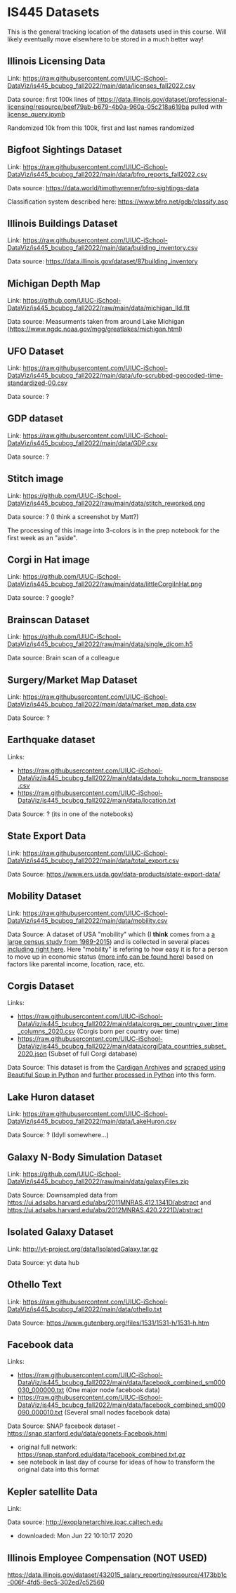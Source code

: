 # IS445 Datasets
This is the general tracking location of the datasets used in this course.  Will likely eventually move elsewhere to be stored in a much better way!

## Illinois Licensing Data

Link: https://raw.githubusercontent.com/UIUC-iSchool-DataViz/is445_bcubcg_fall2022/main/data/licenses_fall2022.csv

Data source: first 100k lines of https://data.illinois.gov/dataset/professional-licensing/resource/beef79ab-b679-4b0a-960a-05c218a619ba pulled with [license_query.ipynb](https://github.com/UIUC-iSchool-DataViz/is445_bcubcg_fall2022/blob/main/data/license_query.ipynb)

Randomized 10k from this 100k, first and last names randomized

## Bigfoot Sightings Dataset

Link: https://raw.githubusercontent.com/UIUC-iSchool-DataViz/is445_bcubcg_fall2022/main/data/bfro_reports_fall2022.csv

Data source: https://data.world/timothyrenner/bfro-sightings-data

Classification system described here: https://www.bfro.net/gdb/classify.asp 

## Illinois Buildings Dataset

Link: https://raw.githubusercontent.com/UIUC-iSchool-DataViz/is445_bcubcg_fall2022/main/data/building_inventory.csv

Data source: https://data.illinois.gov/dataset/87building_inventory

## Michigan Depth Map

Link: https://github.com/UIUC-iSchool-DataViz/is445_bcubcg_fall2022/raw/main/data/michigan_lld.flt

Data source: Measurments taken from around Lake Michigan (https://www.ngdc.noaa.gov/mgg/greatlakes/michigan.html)

## UFO Dataset

Link: https://raw.githubusercontent.com/UIUC-iSchool-DataViz/is445_bcubcg_fall2022/main/data/ufo-scrubbed-geocoded-time-standardized-00.csv

Data source: ?

## GDP dataset

Link: https://raw.githubusercontent.com/UIUC-iSchool-DataViz/is445_bcubcg_fall2022/main/data/GDP.csv

Data source: ?

## Stitch image

Link: https://github.com/UIUC-iSchool-DataViz/is445_bcubcg_fall2022/raw/main/data/stitch_reworked.png

Data source: ? (I think a screenshot by Matt?)

The processing of this image into 3-colors is in the prep notebook for the first week as an "aside".

## Corgi in Hat image

Link: https://github.com/UIUC-iSchool-DataViz/is445_bcubcg_fall2022/raw/main/data/littleCorgiInHat.png

Data source: ? google?


## Brainscan Dataset

Link: https://github.com/UIUC-iSchool-DataViz/is445_bcubcg_fall2022/raw/main/data/single_dicom.h5

Data source: Brain scan of a colleague

## Surgery/Market Map Dataset

Link: https://raw.githubusercontent.com/UIUC-iSchool-DataViz/is445_bcubcg_fall2022/main/data/market_map_data.csv

Data Source: ?

## Earthquake dataset

Links:
 * https://raw.githubusercontent.com/UIUC-iSchool-DataViz/is445_bcubcg_fall2022/main/data/data_tohoku_norm_transpose.csv
 * https://raw.githubusercontent.com/UIUC-iSchool-DataViz/is445_bcubcg_fall2022/main/data/location.txt
 
Data Source: ? (its in one of the notebooks)

## State Export Data

Link: https://raw.githubusercontent.com/UIUC-iSchool-DataViz/is445_bcubcg_fall2022/main/data/total_export.csv

Data Source: https://www.ers.usda.gov/data-products/state-export-data/

## Mobility Dataset

Link: https://raw.githubusercontent.com/UIUC-iSchool-DataViz/is445_bcubcg_fall2022/main/data/mobility.csv

Data Source: A dataset of USA "mobility" which (I <b>think</b> comes from a <a href="https://www.census.gov/library/working-papers/2018/adrm/CES-WP-18-40R.html">a large census study from 1989-2015</a>) and is collected in several places <a href="http://www.stat.cmu.edu/~cshalizi/uADA/15/hw/01/mobility.csv">including right here</a>.  Here "mobility" is refering to how easy it is for a person to move up in economic status (<a href="http://www.stat.cmu.edu/~cshalizi/uADA/15/hw/01/hw-01.pdf">more info can be found here</a>) based on factors like parental income, location, race, etc.

## Corgis Dataset

Links:
 * https://raw.githubusercontent.com/UIUC-iSchool-DataViz/is445_bcubcg_fall2022/main/data/corgs_per_country_over_time_columns_2020.csv (Corgis born per country over time)
 * https://raw.githubusercontent.com/UIUC-iSchool-DataViz/is445_bcubcg_fall2022/main/data/corgiData_countries_subset_2020.json (Subset of full Corgi database)

Data Source: This dataset is from the <a href="http://cardiped.net/">Cardigan Archives</a> and <a href="https://github.com/UIUC-iSchool-DataViz/spring2020/blob/master/week12/corg/grabCorgData_subpages.py">scraped using Beautiful Soup in Python</a> and <a href="https://github.com/UIUC-iSchool-DataViz/spring2020/blob/master/week12/corg/calc_corgData.ipynb">further processed in Python</a> into this form.

## Lake Huron dataset

Link: https://raw.githubusercontent.com/UIUC-iSchool-DataViz/is445_bcubcg_fall2022/main/data/LakeHuron.csv

Data Source: ? (Idyll somewhere...)

## Galaxy N-Body Simulation Dataset

Link: https://github.com/UIUC-iSchool-DataViz/is445_bcubcg_fall2022/raw/main/data/galaxyFiles.zip

Data Source: Downsampled data from https://ui.adsabs.harvard.edu/abs/2011MNRAS.412.1341D/abstract and https://ui.adsabs.harvard.edu/abs/2012MNRAS.420.2221D/abstract

## Isolated Galaxy Dataset

Link: http://yt-project.org/data/IsolatedGalaxy.tar.gz

Data Source: yt data hub

## Othello Text

Link: https://raw.githubusercontent.com/UIUC-iSchool-DataViz/is445_bcubcg_fall2022/main/data/othello.txt

Data Source: https://www.gutenberg.org/files/1531/1531-h/1531-h.htm

## Facebook data

Links:
 * https://raw.githubusercontent.com/UIUC-iSchool-DataViz/is445_bcubcg_fall2022/main/data/facebook_combined_sm000030_000000.txt (One major node facebook data)
 * https://raw.githubusercontent.com/UIUC-iSchool-DataViz/is445_bcubcg_fall2022/main/data/facebook_combined_sm000090_000010.txt (Several small nodes facebook data)

Data Source: SNAP facebook dataset - https://snap.stanford.edu/data/egonets-Facebook.html
 * original full network: https://snap.stanford.edu/data/facebook_combined.txt.gz
 * see notebook in last day of course for ideas of how to transform the original data into this format

## Kepler satellite Data

Link:

Data source: http://exoplanetarchive.ipac.caltech.edu
 * downloaded: Mon Jun 22 10:10:17 2020


## Illinois Employee Compensation (NOT USED)

https://data.illinois.gov/dataset/432015_salary_reporting/resource/4173bb1c-006f-4fd5-8ec5-302ed7c52560
